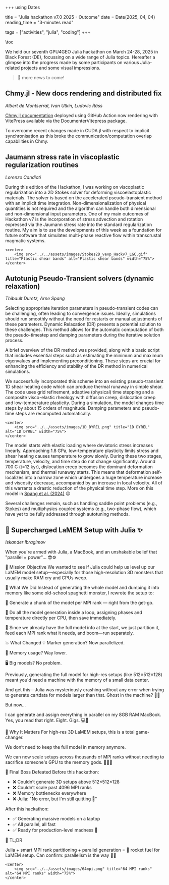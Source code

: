 +++
using Dates

title = "Julia hackathon v7.0 2025 - Outcome"
date = Date(2025, 04, 04)
reading_time = "3-minutes read"

tags = ["activities", "julia", "coding"]
+++

\toc

We held our seventh GPU4GEO Julia hackathon on March 24-28, 2025 in Black Forest (DE), focussing on a wide range of Julia topics. Hereafter a glimpse into the progress made by some participants on various Julia-related projects and some visual impressions.

> 🚧 more news to come!

## Chmy.jl - New docs rendering and distributed fix

*Albert de Montserrat, Ivan Utkin, Ludovic Räss*

[Chmy.jl documentation](https://ptsolvers.github.io/Chmy.jl/dev/) deployed using GitHub Action now rendering with VitePress available via the DocumenterVitepress package.

To overcome recent changes made in CUDA.jl with respect to implicit synchronisation as this broke the communication/computation overlap capabilities in Chmy.

## Jaumann stress rate in viscoplastic regularization routines

*Lorenzo Candioti*

During this edition of the Hackathon, I was working on viscoplastic regularization into a 2D Stokes solver for deforming viscoelastoplastic materials. The solver is based on the accelerated pseudo-transient method with an implicit time integration. Non-dimensionalization of physical quantities is not required and the algorithm can handle both dimensional and non-dimensional input parameters. One of my main outcomes of Hackathon v7 is the incorporation of stress advection and rotation expressed via the Jaumann stress rate into the standard regularization routine. My aim is to use the developments of this week as a foundation for future software that simulates multi-phase reactive flow within transcrustal magmatic systems.

~~~
<center>
    <img src="../../assets/images/Stokes2D_vevp_Hackv7_LGC.gif" title="Plastic shear bands" alt="Plastic shear bands" width="75%">
</center>
~~~

## Autotunig Pseudo-Transient solvers (dynamic relaxation)

*Thibault Duretz, Arne Spang*

Selecting appropriate iteration parameters in pseudo-transient codes can be challenging, often leading to convergence issues. Ideally, simulations should run smoothly without the need for restarts or manual adjustments of these parameters. Dynamic Relaxation (DR) presents a potential solution to these challenges. This method allows for the automatic computation of both the pseudo-timestep and damping parameters during the iterative solution process.

A brief overview of the DR method was provided, along with a basic script that includes essential steps such as estimating the minimum and maximum eigenvalues and implementing preconditioning. These steps are crucial for enhancing the efficiency and stability of the DR method in numerical simulations.

We successfully incorporated this scheme into an existing pseudo-transient 1D shear heating code which can produce thermal runaway in simple shear. The code uses grid refinement, adaptive (physical) time stepping and a composite visco-elastic rheology with diffusion creep, dislocation creep and low-temperature plasticity. During a simulation, the model changes time steps by about 15 orders of magnitude. Damping parameters and pseudo-time steps are recomputed automatically.

~~~
<center>
    <img src="../../assets/images/1D_DYREL.png" title="1D DYREL" alt="1D DYREL" width="75%">
</center>
~~~

The model starts with elastic loading where deviatoric stress increases linearly. Approaching 1.8 GPa, low-temperature plasticity limits stress and shear heating causes temperature to grow slowly. During these two stages, temperature, velocity, and time step do not change significantly. Around 700 C (t=12 kyr), dislocation creep becomes the dominant deformation mechanism, and thermal runaway starts. This means that deformation self-localizes into a narrow zone which undergoes a huge temperature increase and viscosity decrease, accompanied by an increase in local velocity. All of this warrants a drastic reduction of the physical time step. More on this model in [Spang et al. (2024)](https://agupubs.onlinelibrary.wiley.com/doi/full/10.1029/2024JB028846) 😉

Several challenges remain, such as handling saddle point problems (e.g., Stokes) and multiphysics coupled systems (e.g., two-phase flow), which have yet to be fully addressed through autotuning methods.

## 🚀 Supercharged LaMEM Setup with Julia ✨

*Iskander Ibragimov*

When you're armed with Julia, a MacBook, and an unshakable belief that "parallel = power"... 😎⚙️

🎯 Mission Objective
We wanted to see if Julia could help us level up our LaMEM model setup—especially for those high-resolution 3D monsters that usually make RAM cry and CPUs weep.

🧪 What We Did
Instead of generating the whole model and dumping it into memory like some old-school spaghetti monster, I rewrote the setup to:

🔧 Generate a chunk of the model per MPI rank — right from the get-go.

🔁 Do all the model generation inside a loop, assigning phases and temperature directly per CPU, then save immediately.

🧩 Since we already have the full model info at the start, we just partition it, feed each MPI rank what it needs, and boom—run separately.

💥 What Changed
💡 Marker generation? Now parallelized.

🧠 Memory usage? Way lower.

🖥️ Big models? No problem.

Previously, generating the full model for high-res setups (like 512×512×128) meant you'd need a machine with the memory of a small data center.

And get this—Julia was mysteriously crashing without any error when trying to generate cartdata for models larger than that. Ghost in the machine? 🤖👻

But now...

I can generate and assign everything in parallel on my 8GB RAM MacBook.
Yes, you read that right. Eight. Gigs. 💻💨

🔬 Why It Matters
For high-res 3D LaMEM setups, this is a total game-changer.

We don’t need to keep the full model in memory anymore.

We can now scale setups across thousands of MPI ranks without needing to sacrifice someone's GPU to the memory gods. 🧎‍♂️🔥

🏁 Final Boss Defeated
Before this hackathon:

- ❌ Couldn’t generate 3D setups above 512×512×128
- ❌ Couldn’t scale past 4096 MPI ranks
- ❌ Memory bottlenecks everywhere
- ❌ Julia: "No error, but I'm still quitting 🤷"

After this hackathon:

- ✅ Generating massive models on a laptop
- ✅ All parallel, all fast
- ✅ Ready for production-level madness 💪

💬 TL;DR

Julia + smart MPI rank partitioning + parallel generation = 🚀 rocket fuel for LaMEM setup.
Can confirm: parallelism is the way 🧵🐙

~~~
<center>
    <img src="../../assets/images/64mpi.png" title="64 MPI ranks" alt="64 MPI ranks" width="75%">
</center>
~~~
